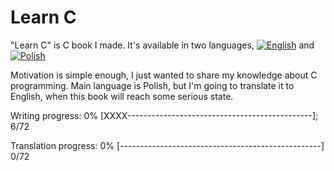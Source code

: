 # Learn C

"Learn C" is C book I made. It's available in two languages, [![English](https://github.com/KrzysztofSzewczyk/markdown-here/raw/master/common/english.bmp "English")](English) and [![Polish](https://github.com/KrzysztofSzewczyk/markdown-here/raw/master/common/polish.bmp "Polish")](Polish)
 
Motivation is simple enough, I just wanted to share my knowledge about C programming.
Main language is Polish, but I'm going to translate it to English, when this book will reach some serious state.

Writing progress: 0% [XXXX----------------------------------------------]; 6/72

Translation progress: 0% [--------------------------------------------------] 0/72
